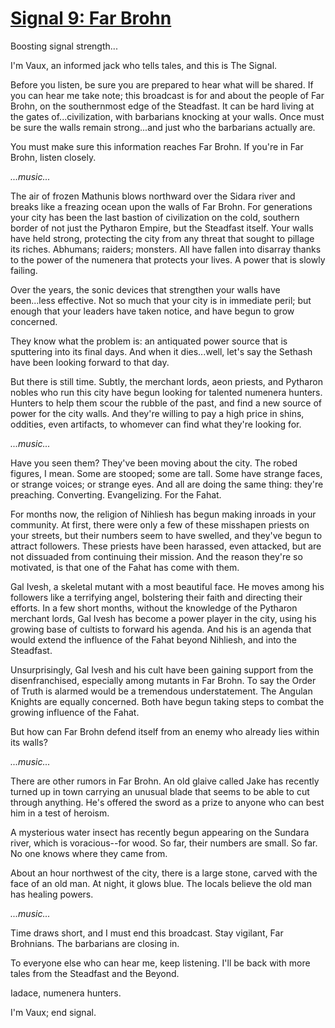 # [Signal 9: Far Brohn](http://numenerathesignal.blogspot.com/2013/11/signal-9-far-brohn.html)

Boosting signal strength...

I'm Vaux, an informed jack who tells tales, and this is The Signal.

Before you listen, be sure you are prepared to hear what will be shared. If you
can hear me take note; this broadcast is for and about the people of Far Brohn,
on the southernmost edge of the Steadfast. It can be hard living at the gates
of...civilization, with barbarians knocking at your walls. Once must be sure
the walls remain strong...and just who the barbarians actually are.

You must make sure this information reaches Far Brohn. If you're in Far Brohn,
listen closely.

*...music...*

The air of frozen Mathunis blows northward over the Sidara river and breaks
like a freazing ocean upon the walls of Far Brohn. For generations your city
has been the last bastion of civilization on the cold, southern border of not
just the Pytharon Empire, but the Steadfast itself. Your walls have held
strong, protecting the city from any threat that sought to pillage its riches.
Abhumans; raiders; monsters. All have fallen into disarray thanks to the power
of the numenera that protects your lives. A power that is slowly failing.

Over the years, the sonic devices that strengthen your walls have been...less
effective. Not so much that your city is in immediate peril; but enough that
your leaders have taken notice, and have begun to grow concerned.

They know what the problem is: an antiquated power source that is sputtering
into its final days. And when it dies...well, let's say the Sethash have been
looking forward to that day.

But there is still time. Subtly, the merchant lords, aeon priests, and Pytharon
nobles who run this city have begun looking for talented numenera hunters.
Hunters to help them scour the rubble of the past, and find a new source of
power for the city walls. And they're willing to pay a high price in shins,
oddities, even artifacts, to whomever can find what they're looking for.

*...music...*

Have you seen them? They've been moving about the city. The robed figures, I
mean. Some are stooped; some are tall. Some have strange faces, or strange
voices; or strange eyes. And all are doing the same thing: they're preaching.
Converting. Evangelizing. For the Fahat.

For months now, the religion of Nihliesh has begun making inroads in your
community. At first, there were only a few of these misshapen priests on your
streets, but their numbers seem to have swelled, and they've begun to attract
followers. These priests have been harassed, even attacked, but are not
dissuaded from continuing their mission. And the reason they're so motivated,
is that one of the Fahat has come with them.

Gal Ivesh, a skeletal mutant with a most beautiful face. He moves among his
followers like a terrifying angel, bolstering their faith and directing their
efforts. In a few short months, without the knowledge of the Pytharon merchant
lords, Gal Ivesh has become a power player in the city, using his growing base
of cultists to forward his agenda. And his is an agenda that would extend the
influence of the Fahat beyond Nihliesh, and into the Steadfast.

Unsurprisingly, Gal Ivesh and his cult have been gaining support from the
disenfranchised, especially among mutants in Far Brohn. To say the Order of
Truth is alarmed would be a tremendous understatement. The Angulan Knights are
equally concerned. Both have begun taking steps to combat the growing influence
of the Fahat.

But how can Far Brohn defend itself from an enemy who already lies within its
walls?

*...music...*

There are other rumors in Far Brohn. An old glaive called Jake has recently
turned up in town carrying an unusual blade that seems to be able to cut
through anything. He's offered the sword as a prize to anyone who can best him
in a test of heroism.

A mysterious water insect has recently begun appearing on the Sundara river,
which is voracious--for wood. So far, their numbers are small. So far. No one
knows where they came from.

About an hour northwest of the city, there is a large stone, carved with the
face of an old man. At night, it glows blue. The locals believe the old man has
healing powers.

*...music...*

Time draws short, and I must end this broadcast. Stay vigilant, Far Brohnians.
The barbarians are closing in.

To everyone else who can hear me, keep listening. I'll be back with more tales
from the Steadfast and the Beyond.

Iadace, numenera hunters.

I'm Vaux; end signal.
